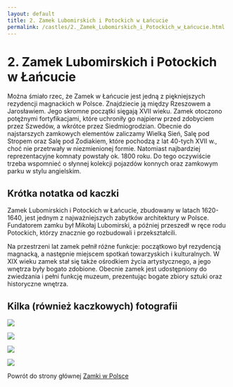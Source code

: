 ```yaml
---
layout: default
title: 2. Zamek Lubomirskich i Potockich w Łańcucie
permalink: /castles/2._Zamek_Lubomirskich_i_Potockich_w_Łańcucie.html
---
```


# 2. Zamek Lubomirskich i Potockich w Łańcucie

Można śmiało rzec, że Zamek w Łańcucie jest jedną z piękniejszych rezydencji magnackich w Polsce. Znajdziecie ją między Rzeszowem a Jarosławiem. Jego skromne początki sięgają XVII wieku. Zamek otoczono potężnymi fortyfikacjami, które uchroniły go najpierw przed zdobyciem przez Szwedów, a wkrótce przez Siedmiogrodzian. Obecnie do najstarszych zamkowych elementów zaliczamy Wielką Sień, Salę pod Stropem oraz Salę pod Zodiakiem, które pochodzą z lat 40-tych XVII w., choć nie przetrwały w niezmienionej formie. Natomiast najbardziej reprezentacyjne komnaty powstały ok. 1800 roku. Do tego oczywiście trzeba wspomnieć o słynnej kolekcji pojazdów konnych oraz zamkowym parku w stylu angielskim.

## Krótka notatka od kaczki

Zamek Lubomirskich i Potockich w Łańcucie, zbudowany w latach 1620-1640, jest jednym z najważniejszych zabytków architektury w Polsce. Fundatorem zamku był Mikołaj Lubomirski, a później przeszedł w ręce rodu Potockich, którzy znacznie go rozbudowali i przekształcili. 

Na przestrzeni lat zamek pełnił różne funkcje: początkowo był rezydencją magnacką, a następnie miejscem spotkań towarzyskich i kulturalnych. W XIX wieku zamek stał się także ośrodkiem życia artystycznego, a jego wnętrza były bogato zdobione. Obecnie zamek jest udostępniony do zwiedzania i pełni funkcję muzeum, prezentując bogate zbiory sztuki oraz historyczne wnętrza.

## Kilka (również kaczkowych) fotografii

![](https://i.nocimg.pl/polskazdrona/zdjecia/fullhd/foto-231-zamek-w-lancucie-15.jpg)

![](https://i.pinimg.com/originals/b2/89/d8/b289d8659189bbb4a88a235c628d6c0a.jpg)

![](http://chata-zacisze.pl/zdjecia-domek-wpoczynkowy/2010/10/zamek-z-lotu-ptaka.png)

![](https://www.mapofpoland.pl/zdjecia-106267/Zamek-Lubomirskich-i-Potockich.jpg)

Powrót do strony głównej [Zamki w Polsce](../index.md)

